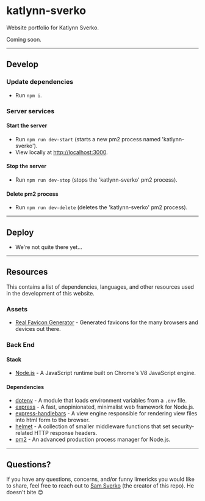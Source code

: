 # katlynn-sverko

Website portfolio for Katlynn Sverko.

Coming soon.

---

## Develop

### Update dependencies

* Run `npm i`.

### Server services

#### Start the server

* Run `npm run dev-start` (starts a new pm2 process named 'katlynn-sverko').
* View locally at [http://localhost:3000](http://localhost:3000).

#### Stop the server

* Run `npm run dev-stop` (stops the 'katlynn-sverko' pm2 process).

#### Delete pm2 process

* Run `npm run dev-delete` (deletes the 'katlynn-sverko' pm2 process).

---

## Deploy

* We're not quite there yet...

---

## Resources

This contains a list of dependencies, languages, and other resources used in the development of this website.

### Assets

* [Real Favicon Generator](https://realfavicongenerator.net/) - Generated favicons for the many browsers and devices out there.

### Back End

#### Stack

* [Node.js](https://nodejs.org/en/) - A JavaScript runtime built on Chrome's V8 JavaScript engine.

#### Dependencies

* [dotenv](https://www.npmjs.com/package/dotenv) - A module that loads environment variables from a `.env` file.
* [express](https://www.npmjs.com/package/express) - A fast, unopinionated, minimalist web framework for Node.js.
* [express-handlebars](https://www.npmjs.com/package/express-handlebars) - A view engine responsible for rendering view files into html form to the browser.
* [helmet](https://www.npmjs.com/package/helmet) - A collection of smaller middleware functions that set security-related HTTP response headers.
* [pm2](https://www.npmjs.com/package/pm2) - An advanced production process manager for Node.js.

---

## Questions?

If you have any questions, concerns, and/or funny limericks you would like to share, feel free to reach out to [Sam Sverko](https://github.com/SamSverko/ama/issues/new) (the creator of this repo). He doesn't bite 😊
